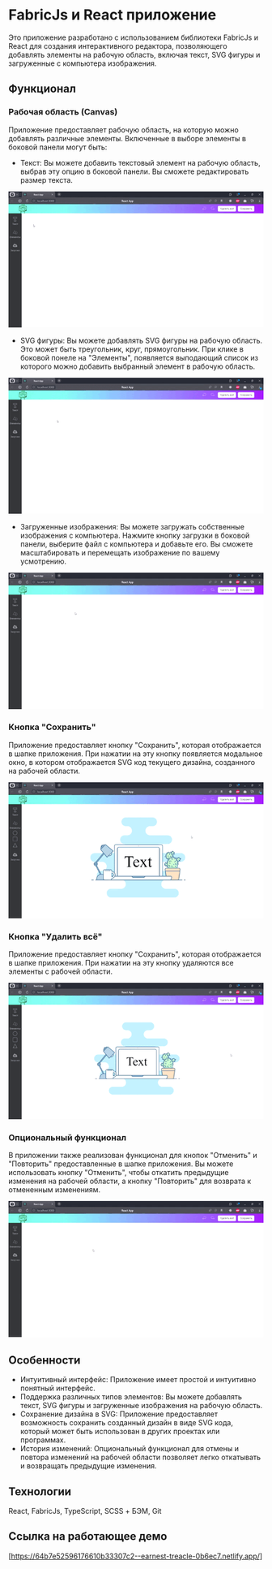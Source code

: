 # FabricJs и React приложение

Это приложение разработано с использованием библиотеки FabricJs и React для создания интерактивного редактора, позволяющего добавлять элементы на рабочую область, включая текст, SVG фигуры и загруженные с компьютера изображения.

## Функционал

### Рабочая область (Canvas)

Приложение предоставляет рабочую область, на которую можно добавлять различные элементы. Включенные в выборе элементы в боковой панели могут быть:

- Текст: Вы можете добавить текстовый элемент на рабочую область, выбрав эту опцию в боковой панели. Вы сможете редактировать размер текста.

![Alt text](gif/text.gif)

- SVG фигуры: Вы можете добавлять SVG фигуры на рабочую область. Это может быть треугольник, круг, прямоугольник. При клике в боковой понеле на "Элементы", появляется выподающий список из которого можно добавить выбранный элемент в рабочую область.

![Alt text](gif/elements.gif)

- Загруженные изображения: Вы можете загружать собственные изображения с компьютера. Нажмите кнопку загрузки в боковой панели, выберите файл с компьютера и добавьте его. Вы сможете масштабировать и перемещать изображение по вашему усмотрению.

![Alt text](gif/img.gif)

### Кнопка "Сохранить"

Приложение предоставляет кнопку "Сохранить", которая отображается в шапке приложения. При нажатии на эту кнопку появляется модальное окно, в котором отображается SVG код текущего дизайна, созданного на рабочей области.

![Alt text](gif/save.gif)

### Кнопка "Удалить всё"

Приложение предоставляет кнопку "Сохранить", которая отображается в шапке приложения. При нажатии на эту кнопку удаляются все элементы с рабочей области.

![Alt text](gif/del.gif)

### Опциональный функционал

В приложении также реализован функционал для кнопок "Отменить" и "Повторить" предоставленные в шапке приложения. Вы можете использовать кнопку "Отменить", чтобы откатить предыдущие изменения на рабочей области, а кнопку "Повторить" для возврата к отмененным изменениям.

![Alt text](gif/reun.gif)

## Особенности

- Интуитивный интерфейс: Приложение имеет простой и интуитивно понятный интерфейс.
- Поддержка различных типов элементов: Вы можете добавлять текст, SVG фигуры и загруженные изображения на рабочую область.
- Сохранение дизайна в SVG: Приложение предоставляет возможность сохранить созданный дизайн в виде SVG кода, который может быть использован в других проектах или программах.
- История изменений: Опциональный функционал для отмены и повтора изменений на рабочей области позволяет легко откатывать и возвращать предыдущие изменения.

## Технологии

React, FabricJs, TypeScript, SCSS + БЭМ, Git

## Ссылка на работающее демо

[https://64b7e52596176610b33307c2--earnest-treacle-0b6ec7.netlify.app/]
